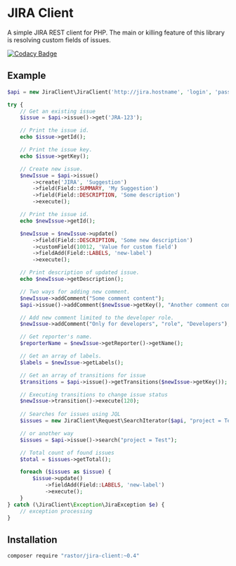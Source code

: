 # JIRA Client
A simple JIRA REST client for PHP.
The main or killing feature of this library is resolving custom fields of issues.

[![Codacy Badge](https://api.codacy.com/project/badge/Grade/f2cdc120e5cc47018790e84e9e7330e0)](https://www.codacy.com/app/doom4eg/jira-client?utm_source=github.com&amp;utm_medium=referral&amp;utm_content=oRastor/jira-client&amp;utm_campaign=Badge_Grade)

## Example

```php
$api = new JiraClient\JiraClient('http://jira.hostname', 'login', 'password');

try {
    // Get an existing issue
    $issue = $api->issue()->get('JRA-123');

    // Print the issue id.
    echo $issue->getId();

    // Print the issue key.
    echo $issue->getKey();

    // Create new issue.
    $newIssue = $api->issue()
        ->create('JIRA', 'Suggestion')
        ->field(Field::SUMMARY, 'My Suggestion')
        ->field(Field::DESCRIPTION, 'Some description')
        ->execute();

    // Print the issue id.
    echo $newIssue->getId();

    $newIssue = $newIssue->update()
        ->field(Field::DESCRIPTION, 'Some new description')
        ->customField(10012, 'Value for custom field')
        ->fieldAdd(Field::LABELS, 'new-label')
        ->execute();

    // Print description of updated issue.
    echo $newIssue->getDescription();

    // Two ways for adding new comment.
    $newIssue->addComment("Some comment content");
    $api->issue()->addComment($newIssue->getKey(), "Another comment content");

    // Add new comment limited to the developer role.
    $newIssue->addComment("Only for developers", "role", "Developers");

    // Get reporter's name.
    $reporterName = $newIssue->getReporter()->getName();

    // Get an array of labels.
    $labels = $newIssue->getLabels();

    // Get an array of transitions for issue
    $transitions = $api->issue()->getTransitions($newIssue->getKey());

    // Executing transitions to change issue status
    $newIssue->transition()->execute(120);
    
    // Searches for issues using JQL
    $issues = new JiraClient\Request\SearchIterator($api, "project = Test");

    // or another way
    $issues = $api->issue()->search("project = Test");

    // Total count of found issues
    $total = $issues->getTotal();

    foreach ($issues as $issue) {
        $issue->update()
            ->fieldAdd(Field::LABELS, 'new-label')
            ->execute();
    }
} catch (\JiraClient\Exception\JiraException $e) {
    // exception processing
}

```

## Installation

```sh
composer require "rastor/jira-client:~0.4"
```

